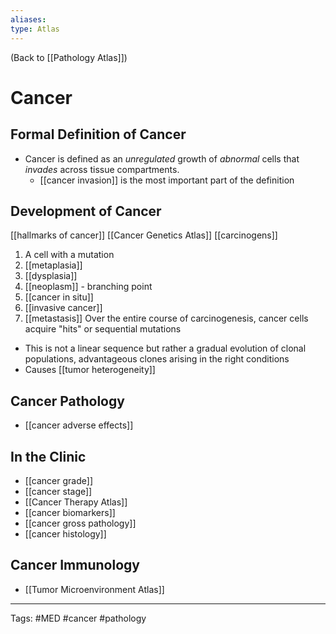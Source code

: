 ```yaml
---
aliases: 
type: Atlas
---
```


(Back to [[Pathology Atlas]])

# Cancer

## Formal Definition of Cancer
- Cancer is defined as an _unregulated_ growth of _abnormal_ cells that _invades_ across tissue compartments.
	- [[cancer invasion]] is the most important part of the definition
## Development of Cancer
[[hallmarks of cancer]]
[[Cancer Genetics Atlas]]
[[carcinogens]]
1. A cell with a mutation
3. [[metaplasia]]
4. [[dysplasia]]
5. [[neoplasm]] - branching point 
6. [[cancer in situ]]
7. [[invasive cancer]]
8. [[metastasis]]
Over the entire course of carcinogenesis, cancer cells acquire "hits" or sequential mutations
- This is not a linear sequence but rather a gradual evolution of clonal populations, advantageous clones arising in the right conditions
- Causes [[tumor heterogeneity]]
## Cancer Pathology
- [[cancer adverse effects]]
## In the Clinic
- [[cancer grade]]
- [[cancer stage]]
- [[Cancer Therapy Atlas]]
- [[cancer biomarkers]]
- [[cancer gross pathology]]
- [[cancer histology]]
## Cancer Immunology
- [[Tumor Microenvironment Atlas]]

---
Tags: #MED #cancer #pathology 